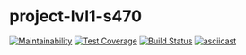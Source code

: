 # project-lvl1-s470
[![Maintainability](https://api.codeclimate.com/v1/badges/a99a88d28ad37a79dbf6/maintainability)](https://codeclimate.com/github/codeclimate/codeclimate/maintainability)
[![Test Coverage](https://api.codeclimate.com/v1/badges/a99a88d28ad37a79dbf6/test_coverage)](https://codeclimate.com/github/codeclimate/codeclimate/test_coverage)
[![Build Status](https://travis-ci.org/tolyod/project-lvl1-s470.svg?branch=master)](https://travis-ci.org/tolyod/project-lvl1-s470)
[![asciicast](https://asciinema.org/a/AW3sdIEgvKFOoLTpmpWxInCdx.svg)](https://asciinema.org/a/AW3sdIEgvKFOoLTpmpWxInCdx?autoplay=1)

